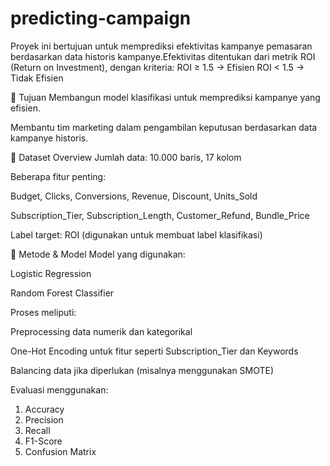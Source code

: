 # predicting-campaign
Proyek ini bertujuan untuk memprediksi efektivitas kampanye pemasaran berdasarkan data historis kampanye.Efektivitas ditentukan dari metrik ROI (Return on Investment), dengan kriteria:
ROI ≥ 1.5 → Efisien
ROI < 1.5 → Tidak Efisien

🎯 Tujuan
Membangun model klasifikasi untuk memprediksi kampanye yang efisien.

Membantu tim marketing dalam pengambilan keputusan berdasarkan data kampanye historis.

📁 Dataset Overview
Jumlah data: 10.000 baris, 17 kolom

Beberapa fitur penting:

Budget, Clicks, Conversions, Revenue, Discount, Units_Sold

Subscription_Tier, Subscription_Length, Customer_Refund, Bundle_Price

Label target: ROI (digunakan untuk membuat label klasifikasi)

🧠 Metode & Model
Model yang digunakan:

Logistic Regression

Random Forest Classifier

Proses meliputi:

Preprocessing data numerik dan kategorikal

One-Hot Encoding untuk fitur seperti Subscription_Tier dan Keywords

Balancing data jika diperlukan (misalnya menggunakan SMOTE)

Evaluasi menggunakan:
1. Accuracy
2. Precision
3. Recall
4. F1-Score
5. Confusion Matrix

